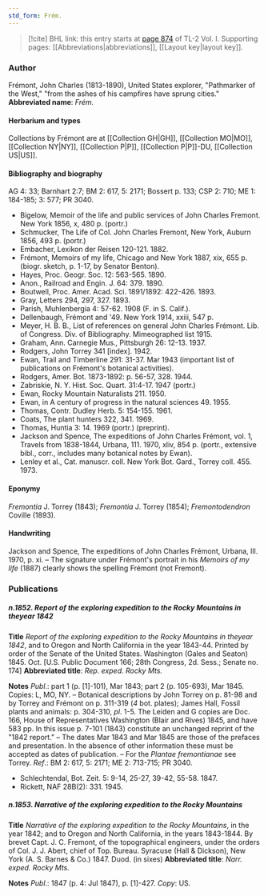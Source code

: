 ```yaml
---
std_form: Frém.
---
```


> [!cite] BHL link: this entry starts at [page 874](https://www.biodiversitylibrary.org/page/33121005) of TL-2 Vol. I.
> Supporting pages: [[Abbreviations|abbreviations]], [[Layout key|layout key]].

### Author

Frémont, John Charles (1813-1890), United States explorer, "Pathmarker of the West," "from the ashes of his campfires have sprung cities." 
**Abbreviated name**: *Frém.*

#### Herbarium and types

Collections by Frémont are at [[Collection GH|GH]], [[Collection MO|MO]], [[Collection NY|NY]], [[Collection P|P]], [[Collection P|P]]-DU, [[Collection US|US]].

#### Bibliography and biography

AG 4: 33; Barnhart 2:7; BM 2: 617, 5: 2171; Bossert p. 133; CSP 2: 710; ME 1: 184-185; 3: 577; PR 3040.
- Bigelow, Memoir of the life and public services of John Charles Fremont. New York 1856, x, 480 p. (portr.)
- Schmucker, The Life of Col. John Charles Fremont, New York, Auburn 1856, 493 p. (portr.)
- Embacher, Lexikon der Reisen 120-121. 1882.
- Frémont, Memoirs of my life, Chicago and New York 1887, xix, 655 p. (biogr. sketch, p. 1-17, by Senator Benton).
- Hayes, Proc. Geogr. Soc. 12: 563-565. 1890.
- Anon., Railroad and Engin. J. 64: 379. 1890.
- Boutwell, Proc. Amer. Acad. Sci. 1891/1892: 422-426. 1893.
- Gray, Letters 294, 297, 327. 1893.
- Parish, Muhlenbergia 4: 57-62. 1908 (F. in S. Calif.).
- Dellenbaugh, Frémont and '49. New York 1914, xxiii, 547 p.
- Meyer, H. B. B., List of references on general John Charles Frémont. Lib. of Congress. Div. of Bibliography. Mimeographed list 1915.
- Graham, Ann. Carnegie Mus., Pittsburgh 26: 12-13. 1937.
- Rodgers, John Torrey 341 \[index\]. 1942.
- Ewan, Trail and Timberline 291: 31-37. Mar 1943 (important list of publications on Frémont's botanical activities).
- Rodgers, Amer. Bot. 1873-1892: p. 56-57, 328. 1944.
- Zabriskie, N. Y. Hist. Soc. Quart. 31:4-17. 1947 (portr.)
- Ewan, Rocky Mountain Naturalists 211. 1950.
- Ewan, in A century of progress in the natural sciences 49. 1955.
- Thomas, Contr. Dudley Herb. 5: 154-155. 1961.
- Coats, The plant hunters 322, 341. 1969.
- Thomas, Huntia 3: 14. 1969 (portr.) (preprint).
- Jackson and Spence, The expeditions of John Charles Frémont, vol. 1, Travels from 1838-1844, Urbana, 111. 1970, xliv, 854 p. (portr., extensive bibl., corr., includes many botanical notes by Ewan).
- Lenley et al., Cat. manuscr. coll. New York Bot. Gard., Torrey coll. 455. 1973.

#### Eponymy

*Fremontia* J. Torrey (1843); *Fremontia* J. Torrey (1854); *Fremontodendron* Coville (1893).

#### Handwriting

Jackson and Spence, The expeditions of John Charles Frémont, Urbana, Ill. 1970, p. xi. – The signature under Frémont's portrait in his *Memoirs of my life* (1887) clearly shows the spelling Frémont (not Fremont).

### Publications

##### n.1852. Report of the exploring expedition to the Rocky Mountains in theyear 1842

**Title**
*Report of the exploring expedition to the Rocky Mountains in theyear 1842*, and to Oregon and North California in the year 1843-44. Printed by order of the Senate of the United States. Washington (Gales and Seaton) 1845. Oct. \[U.S. Public Document 166; 28th Congress, 2d. Sess.; Senate no. 174\]
**Abbreviated title**: *Rep. exped. Rocky Mts.*

**Notes**
*Publ*.: part 1 (p. \[1\]-101), Mar 1843; part 2 (p. 105-693), Mar 1845. Copies: L, MO, NY. – Botanical descriptions by John Torrey on p. 81-98 and by Torrey and Frémont on p. 311-319 (*4* bot. plates); James Hall, Fossil plants and animals: p. 304-310, *pl*. 1-5. The Leiden and G copies are Doc. 166, House of Representatives Washington (Blair and Rives) 1845, and have 583 pp. In this issue p. 7-101 (1843) constitute an unchanged reprint of the "1842 report." – The dates Mar 1843 and Mar 1845 are those of the prefaces and presentation. In the absence of other information these must be accepted as dates of publication. – For the *Plantae fremontianae* see Torrey.
*Ref*.: BM 2: 617, 5: 2171; ME 2: 713-715; PR 3040.
- Schlechtendal, Bot. Zeit. 5: 9-14, 25-27, 39-42, 55-58. 1847.
- Rickett, NAF 28B(2): 331. 1945.

##### n.1853. Narrative of the exploring expedition to the Rocky Mountains

**Title**
*Narrative of the exploring expedition to the Rocky Mountains*, in the year 1842; and to Oregon and North California, in the years 1843-1844. By brevet Capt. J. C. Fremont, of the topographical engineers, under the orders of Col. J. J. Abert, chief of Top. Bureau. Syracuse (Hall & Dickson), New York (A. S. Barnes & Co.) 1847. Duod. (in sixes)
**Abbreviated title**: *Narr. exped. Rocky Mts.*

**Notes**
*Publ*.: 1847 (p. 4: Jul 1847), p. \[1\]-427. *Copy*: US.

